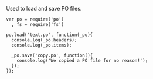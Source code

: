 Used to load and save PO files.

    var po = require('po')  
      , fs = require('fs')
    
    po.load('text.po', function(_po){
      console.log(_po.headers);
      console.log(_po.items);
      
      _po.save('copy.po', function(){
        console.log('We copied a PO file for no reason!');
      });
    });
    